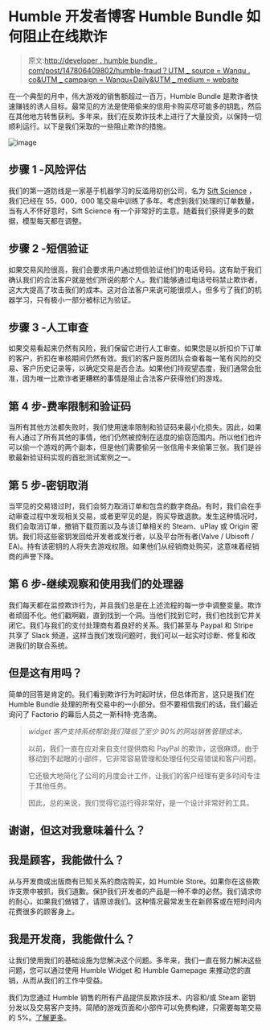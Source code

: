 # Humble 开发者博客 Humble Bundle 如何阻止在线欺诈

> 原文:[http://developer . humble bundle . com/post/147806409802/humble-fraud？UTM _ source = Wanqu . co&UTM _ campaign = Wanqu+Daily&UTM _ medium = website](http://developer.humblebundle.com/post/147806409802/humble-fraud?utm_source=wanqu.co&utm_campaign=Wanqu+Daily&utm_medium=website)

在一个典型的月中，伟大游戏的销售额超过一百万，Humble Bundle 是欺诈者快速赚钱的诱人目标。最常见的方法是使用偷来的信用卡购买尽可能多的钥匙，然后在其他地方转售获利。多年来，我们在反欺诈技术上进行了大量投资，以保持一切顺利运行。以下是我们采取的一些阻止欺诈的措施。

![image](../Images/e9d9f5614f183775f42114b820d99876.png)

## 步骤 1 -风险评估

我们的第一道防线是一家基于机器学习的反滥用初创公司，名为 [Sift Science](https://href.li/?https://siftscience.com) ，我们已经在 55，000，000 笔交易中训练了多年。考虑到我们处理的订单数量，当有人不怀好意时，Sift Science 有一个非常好的主意。随着我们获得更多的数据，模型每天都在调整。

## 步骤 2 -短信验证

如果交易风险很高，我们会要求用户通过短信验证他们的电话号码。这有助于我们确认我们的合法客户就是他们所说的那个人。我们能够通过电话号码禁止欺诈者，这大大提高了攻击我们的成本。这对合法客户来说可能很烦人，但多亏了我们的机器学习，只有极小一部分被标记为验证。

## 步骤 3 -人工审查

如果交易看起来仍然有风险，我们保留它进行人工审查。如果您是以折扣价下订单的客户，折扣在审核期间仍然有效。我们的客户服务团队会查看每一笔有风险的交易、客户历史记录等，以确定交易是否合法。如果他们持观望态度，我们通常会批准，因为唯一比欺诈者更糟糕的事情是阻止合法客户获得他们的游戏。

## 第 4 步-费率限制和验证码

当所有其他方法都失败时，我们使用速率限制和验证码来最小化损失。因此，如果有人通过了所有其他的事情，他们仍然被控制在适度的偷窃范围内。所以他们也许可以偷一个游戏的两个副本，但是他们需要偷另一张信用卡来偷第三张。我们是谷歌最新验证码实现的首批测试案例之一。

## 第 5 步-密钥取消

当罕见的交易错过时，我们会努力取消订单和包含的数字商品。有时，我们会在手动审查过程中发现相关交易，或者更罕见的是，购买导致退款。发生这种情况时，我们会取消订单，撤销下载页面以及与该订单相关的 Steam、uPlay 或 Origin 密钥。我们将这些密钥发回给开发者或发行者，以及平台所有者(Valve / Ubisoft / EA)。持有该密钥的人将失去游戏权限。如果他们从经销商处购买，这意味着经销商的声誉下降。

## 第 6 步-继续观察和使用我们的处理器

我们每天都在监控欺诈行为，并且我们总是在上述流程的每一步中调整变量。欺诈者顽固不化。他们戳啊戳，直到找到一个洞。当他们找到它时，我们也找到它并关闭它。我们与我们的支付处理商有着良好的关系。我们甚至与 Paypal 和 Stripe 共享了 Slack 频道，这样当我们发现问题时，我们可以一起实时诊断、修复和改进我们的联合系统。

## 但是这有用吗？

简单的回答是肯定的。我们看到欺诈行为时起时伏，但总体而言，这只是我们在 Humble Bundle 处理的所有交易中的一小部分。但不要相信我们的话，我们最近询问了 Factorio 的幕后人员之一斯科特·克洛南。

> *widget 客户支持系统帮助我们降低了至少 90%的网站销售管理成本。*
> 
> 以前，我们一直在应对来自支付提供商和 PayPal 的欺诈，这很麻烦。由于移动到不起眼的小部件，它非常容易管理和处理任何交易错误和客户问题。
> 
> 它还极大地简化了公司的月度会计工作，让我们的客户经理有更多时间专注于其他任务。
> 
> 因此，总的来说，我们觉得它运行得非常好，是一个设计非常好的工具。

## 谢谢，但这对我意味着什么？

## 我是顾客，我能做什么？

从与开发商或出版商有已知关系的商店购买，如 Humble Store。如果你在这些欺诈支票中被抓，我们道歉。保护我们开发者的产品是一种不幸的必然。我们请求你的耐心，如果我们做错了，请原谅我们。这种情况最常发生在新顾客或在短时间内花费很多的顾客身上。

## 我是开发商，我能做什么？

让我们使用我们的基础设施为您解决这个问题。多年来，我们一直在努力解决这些问题，您可以通过使用 Humble Widget 和 Humble Gamepage 来推动您的直销，从而从我们的工作中受益。

我们为您通过 Humble 销售的所有产品提供反欺诈技术、内容和/或 Steam 密钥分发以及交易客户支持。简陋的游戏页面和小部件可以免费构建，只需要每笔交易的 5%。[了解更多](https://href.li/?https://www.humblebundle.com/developer)。